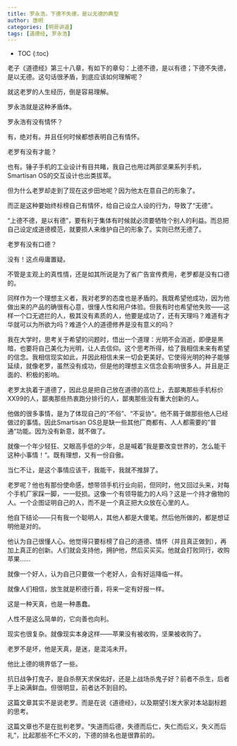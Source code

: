 ```yaml
---
title: 罗永浩，下德不失德，是以无德的典型
author: 唐明
categories: [明哥讲道]
tags: [道德经, 罗永浩]
---
```

* TOC
{:toc}

老子《道德经》第三十八章，有如下的章句：上德不德，是以有德；下德不失德，是以无德。这句话很矛盾，到底应该如何理解呢？

就这老罗的人生经历，倒是容易理解。

罗永浩就是这种矛盾体。

<!--以上为摘要内容-->

罗永浩有没有情怀？

有，绝对有。并且任何时候都想表明自己有情怀。

老罗有没有才能？

也有。锤子手机的工业设计有目共睹，我自己也用过两部坚果系列手机，Smartisan OS的交互设计也出类拔萃。

但为什么老罗却走到了现在这步田地呢？因为他太在意自己的形象了。

而正是这种要始终标榜自己有情怀，给自己设立人设的行为，导致了“无德”。

“上德不德，是以有德”，要有利于集体有时候就必须要牺牲个别人的利益。而总把自己设定成道德模范，就要损人来维护自己的形象了。实则已然无德了。

老罗有没有口德？

没有！这点毋庸置疑。

不管是主观上的真性情，还是如其所说是为了省广告宣传费用，老罗都是没有口德的。

同样作为一个理想主义者，我对老罗的态度也是矛盾的。我既希望他成功，因为他做出来的产品的确很有心意，很懂人性和用户体验。但我有时也希望他失败——这样一个口无遮拦的人，极其没有素质的人，他要是成功了，还有天理吗？难道有才华就可以为所欲为吗？难道个人的道德修养是没有意义的吗？

我在大学时，思考关于希望的问题时，悟出一个道理：光明不会消逝，即便是黑暗，也要将自己美化为光明，让人去信仰。这个思考所得，给了我相信未来有希望的信念。我相信现实如此，并因此相信未来一切会更美好。它使得光明的种子能够延续，就像老罗，虽然没有成功，但是他的理想主义信念会影响很多人。并且是正面的、积极的影响。

老罗太执着于道德了，因此总是把自己放在道德的高位上，去鄙夷那些手机标价XX99的人，鄙夷那些热衷跑分排行的人，鄙夷那些没有重大创新的人。

他做的很多事情，是为了体现自己的“不俗”、“不妥协“。他不屑于做那些他人已经做过的事情。因此Smartisan OS总是缺一些其他厂商都有、人人都需要的”普通“功能。因为没有新意，就不做了。

就像一个年少轻狂、又眼高手低的少年，总是喊着”我是要改变世界的，怎么能干这种小事情！“。既有理想，又有一份自傲。

当仁不让，是这个事情应该干，我能干，我就不推辞了。

老罗呢？他也有那份使命感，想带领手机行业向前，但同时，他又回过头来，对每个手机厂家踩一脚，一一贬损。这像一个有领导能力的人吗？这是一个持才傲物的人。一个企图证明自己的人，而不是一个真正把大众放在心里的人。

他自下结论——只有我一个聪明人，其他人都是大傻笔。然后他所做的，都是想证明他是对的。

他认为自己很懂人心。他觉得只要标榜了自己的道德、情怀（并且真正做到），再加上真正的创新。人们就会支持他，拥护他，然后买买买。他就会打败同行，收购苹果……

就像一个好人，认为自己只要做一个老好人，会有好运降临一样。

就像人们相信，放生就是积德行善，将来一定有好报一样。

这是一种天真，也是一种愚蠢。

人性不是这么简单的，它向善也向利。

现实也很复杂。就像现实本身这样——苹果没有被收购，坚果被收购了。

老罗不是坏，他是天真，是迷，是混沌未开。

他比上德的境界低了一些。

抗日战争打鬼子，是自杀祭天求保佑好，还是上战场杀鬼子好？前者不杀生，后者手上染满鲜血。但很明显，前者达不到目的。

这篇文章其实不是说老罗。而是在说《道德经》，以及期望引发大家对本站副标题的思考。

这篇文章也不是在批判老罗。“失道而后德，失德而后仁，失仁而后义，失义而后礼”，比起那些不仁不义的，下德的排名也是很靠前的。